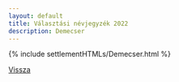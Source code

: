 ```yaml
---
layout: default
title: Választási névjegyzék 2022
description: Demecser
---
```


{% include settlementHTMLs/Demecser.html %}

[Vissza](./)
